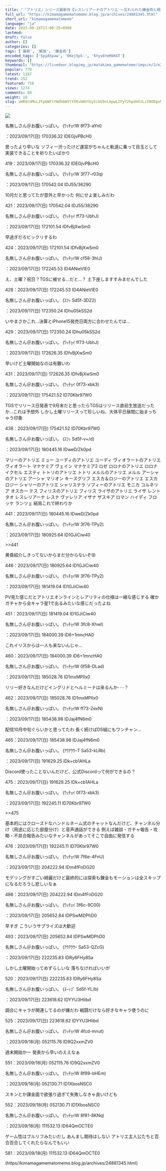 ```yaml
---
title: "『アトリエ』シリーズ最新作【レスレリアーナのアトリエ ～忘れられた錬金術と極夜の解放者～】スマホ向けが9"
full_url: "https://kimamagamematomemo.blog.jp/archives/24881345.html"
short_url: "kimamagamematomemo"
language: "ja"
date: 2023-09-18T21:00:25+0900
lastmod: 
draft: false
author: []
categories: []
tags: ['最新', '解放', '錬金術']
encoded_tags: ['5pyA5paw', '6Kej5pS-', '6Yys6YeR6KGT']
keywords: []
thumbnail: "https://livedoor.blogimg.jp/matakima_gamematome/imgs/e/2/e25dc509.jpg"
popular: 778
latest: 1187
trend: 252
featured: 758
views: 1274
comments: 80
weight: 18
slug: aHR0cHMvL2tpbWFtYWdhbWVtYXRvbWVtby5ibG9nLmpwL2FyY2hpdmVzLzI0ODgxMzQ1Lmh0bWw=
---
```


![](https://livedoor.blogimg.jp/matakima_gamematome/imgs/e/2/e25dc509.jpg)

<div><p id='resuname419' class='ui-sortable-handle'>名無しさん＠お腹いっぱい。 (ﾜｯﾁｮｲW 8f73-aYnl) </p>：2023/09/17(日) 170336.32 IDEGjvPBcH0<p id='surebody419' class='surebody_EGjvPBcH0' name='surebodymain'>思ったより早いな ソフィー渋ったけど運営がちゃんと軌道に乗って目玉として実装できることを祈りたいばかり </p><p>419：2023/09/17(日) 170336.32 IDEGjvPBcH0</p><p id='resuname421' class='ui-sortable-handle'>名無しさん＠お腹いっぱい。 (ﾜｯﾁｮｲW 3f77-r03q) </p>：2023/09/17(日) 170542.04 IDJ55/36290<p id='surebody421' class='surebody_J5536290' name='surebodymain'>10月だと思ってたが意外と早かった 何にせよ楽しみだわ </p><p>421：2023/09/17(日) 170542.04 IDJ55/36290</p><p id='resuname424' class='ui-sortable-handle'>名無しさん＠お腹いっぱい。 (ﾜｯﾁｮｲ ff73-UbhJ) </p>：2023/09/17(日) 172101.54 IDfvBjXwSm0<p id='surebody424' class='surebody_fvBjXwSm0' name='surebodymain'>早過ぎだろビックリするわ </p><p>424：2023/09/17(日) 172101.54 IDfvBjXwSm0</p><p id='resuname428' class='ui-sortable-handle'>名無しさん＠お腹いっぱい。 (ﾜｯﾁｮｲW cf58-3hIJ) </p>：2023/09/17(日) 172245.53 ID4ANieVIE0<p id='surebody428' class='surebody_4ANieVIE0' name='surebodymain'>え、土曜？祝日？TGSに被せる…だと…？ 土下座しますすみませんでした </p><p>428：2023/09/17(日) 172245.53 ID4ANieVIE0</p><p id='resuname429' class='ui-sortable-handle'>名無しさん＠お腹いっぱい。 (ｽﾌｯ Sd5f-3DZ2) </p>：2023/09/17(日) 172350.24 IDhu05kSS2d<p id='surebody429' class='surebody_hu05kSS2d' name='surebodymain'>いやまさかこれ…決算とiPhone15発売日両方に合わせたんでは… </p><p>429：2023/09/17(日) 172350.24 IDhu05kSS2d</p><p id='resuname431' class='ui-sortable-handle'>名無しさん＠お腹いっぱい。 (ﾜｯﾁｮｲ ff73-UbhJ) </p>：2023/09/17(日) 172626.35 IDfvBjXwSm0<p id='surebody431' class='surebody_fvBjXwSm0' name='surebodymain'>早いけど土曜開始なのは有難いわ </p><p>431：2023/09/17(日) 172626.35 IDfvBjXwSm0</p><p id='resuname438' class='ui-sortable-handle'>名無しさん＠お腹いっぱい。 (ﾜｯﾁｮｲ 0f73-xbk3) </p>：2023/09/17(日) 175421.52 ID70Kbr97W0<p id='surebody438' class='surebody_70Kbr97W0' name='surebodymain'>TGSでリリース日発表で9月末だと思ったらTGSはリリース直前生放送だったか…これは予想外 しかし土曜リリースって珍しいね、大体平日昼間に始まっちゃう印象 </p><p>438：2023/09/17(日) 175421.52 ID70Kbr97W0</p><p id='resuname441' class='ui-sortable-handle'>名無しさん＠お腹いっぱい。 (ｽﾌｯ Sd5f-v+/d) </p>：2023/09/17(日) 180445.16 IDweD/Zk0pd<p id='surebody441' class='surebody_weDZk0pd' name='surebodymain'>マリーのアトリエ ミュー ユーディのアトリエ ユーディ ヴィオラートのアトリエ ヴィオラート マナケミア ヴェイン マナケミア2 ロゼ ロロナのアトリエ ロロナ イクセル エスティ トトリのアトリエ トトリ メルルのアトリエ メルル アーシャのアトリエ アーシャ マリオン キースグリフ エスカ＆ロジーのアトリエ エスカ ロジー シャリーのアトリエ シャリステラ ソフィーのアトリエ モニカ コルネリア オスカー テス フィリスのアトリエ フィリス ライザのアトリエ ライザ レント タオ レスレリアーナ レスナ ヴァレリア イザナ ザスキア ロマン ハイディ フロッケ ランツェ 結局これで終わりか </p><p>441：2023/09/17(日) 180445.16 IDweD/Zk0pd</p><p id='resuname446' class='ui-sortable-handle'>名無しさん＠お腹いっぱい。 (ﾜｯﾁｮｲW 3f76-TPy2) </p>：2023/09/17(日) 180925.64 ID1GJiCiw40<p id='surebody446' class='surebody_1GJiCiw40' name='surebodymain'><p class='ui-sortable-handle'>>>441</p> 黄昏紹介しきってないからまだ分からないぞ😡 </p><p>446：2023/09/17(日) 180925.64 ID1GJiCiw40</p><p id='resuname451' class='ui-sortable-handle'>名無しさん＠お腹いっぱい。 (ﾜｯﾁｮｲW 3f76-TPy2) </p>：2023/09/17(日) 181419.04 ID1GJiCiw40<p id='surebody451' class='surebody_1GJiCiw40' name='surebodymain'>PV見た感じだとアトリエオンラインとレアリティの仕様は一緒な感じする 確かガチャから全キャラ星1で出るみたいな感じだったよね </p><p>451：2023/09/17(日) 181419.04 ID1GJiCiw40</p><p id='resuname460' class='ui-sortable-handle'>名無しさん＠お腹いっぱい。 (ﾜｯﾁｮｲW 3fc8-Xhwl) </p>：2023/09/17(日) 184000.39 ID6+1mncHA0<p id='surebody460' class='surebody_61mncHA0' name='surebodymain'>これイリスからは一人も来ないんじゃ… </p><p>460：2023/09/17(日) 184000.39 ID6+1mncHA0</p><p id='resuname462' class='ui-sortable-handle'>名無しさん＠お腹いっぱい。 (ﾜｯﾁｮｲW 0f58-DLad) </p>：2023/09/17(日) 185028.76 ID1mxMPIlx0<p id='surebody462' class='surebody_1mxMPIlx0' name='surebodymain'>リリー好きなんだけどイングリドとヘルミーナは来るんか･･･？ </p><p>462：2023/09/17(日) 185028.76 ID1mxMPIlx0</p><p id='resuname465' class='ui-sortable-handle'>名無しさん＠お腹いっぱい。 (ﾜｯﾁｮｲW ff73-ZexN) </p>：2023/09/17(日) 185438.98 IDJaj4fN6m0<p id='surebody465' class='surebody_Jaj4fN6m0' name='surebodymain'>配信10月中旬ぐらいかと思ってたわ 長く続けばDS組にもワンチャン… </p><p>465：2023/09/17(日) 185438.98 IDJaj4fN6m0</p><p id='resuname475' class='ui-sortable-handle'>名無しさん＠お腹いっぱい。 (ｱｳｱｳｳｰT Sa53-kLRb) </p>：2023/09/17(日) 191629.25 IDk+cb1AHLa<p id='surebody475' class='surebody_kcb1AHLa' name='surebodymain'>Discord使ったことないんだけど、公式Discordって何ができるの？ </p><p>475：2023/09/17(日) 191629.25 IDk+cb1AHLa</p><p id='resuname476' class='ui-sortable-handle'>名無しさん＠お腹いっぱい。 (ﾜｯﾁｮｲ 0f73-xbk3) </p>：2023/09/17(日) 192245.11 ID70Kbr97W0<p id='surebody476' class='surebody_70Kbr97W0' name='surebodymain'><p class='ui-sortable-handle'>>>475</p> 基本的にはクローズドなハンドルネーム式のチャットなんだけど、チャンネル分け（用途に応じた部屋分け）と音声通話ができる 例えば雑談・ガチャ報告・攻略・不具合報告みたいなチャンネルがあってそこで自由に発信する </p><p>476：2023/09/17(日) 192245.11 ID70Kbr97W0</p><p id='resuname486' class='ui-sortable-handle'>名無しさん＠お腹いっぱい。 (ﾜｯﾁｮｲW 7f6e-4FnU) </p>：2023/09/17(日) 204222.94 IDm4fFnDG20<p id='surebody486' class='surebody_m4fFnDG20' name='surebodymain'>モデリングがすごい綺麗だけど最終的には探索も錬金もモーションは全スキップになるだろうし悲しいなぁ </p><p>486：2023/09/17(日) 204222.94 IDm4fFnDG20</p><p id='resuname493' class='ui-sortable-handle'>名無しさん＠お腹いっぱい。 (ﾜｯﾁｮｲ 3f6c-9C00) </p>：2023/09/17(日) 205652.84 IDPSwMDPhD0<p id='surebody493' class='surebody_PSwMDPhD0' name='surebodymain'>早すぎ こういうサプライズは大歓迎 </p><p>493：2023/09/17(日) 205652.84 IDPSwMDPhD0</p><p id='resuname520' class='ui-sortable-handle'>名無しさん＠お腹いっぱい。 (ｱｳｱｳｳｰ Sa53-QZcG) </p>：2023/09/17(日) 222235.83 IDRy6FHy8Sa<p id='surebody520' class='surebody_Ry6FHy8Sa' name='surebodymain'>しかし土曜開始ってめずらしいな 落ちなければいいが </p><p>520：2023/09/17(日) 222235.83 IDRy6FHy8Sa</p><p id='resuname525' class='ui-sortable-handle'>名無しさん＠お腹いっぱい。 (ｽｰｯﾌﾟ Sd5f-YL/b) </p>：2023/09/17(日) 223618.62 IDYYU3HIibd<p id='surebody525' class='surebody_YYU3HIibd' name='surebodymain'>調合にキャラが関連してるのが嫌だわ 戦闘だけなら好きなキャラ使うのに </p><p>525：2023/09/17(日) 223618.62 IDYYU3HIibd</p><p id='resuname551' class='ui-sortable-handle'>名無しさん＠お腹いっぱい。 (ﾜｯﾁｮｲW 4fcd-mnut) </p>：2023/09/18(月) 052115.76 ID9Q2xxmZV0<p id='surebody551' class='surebody_9Q2xxmZV0' name='surebodymain'>週末開始かー 発表から早いのええなぁ </p><p>551：2023/09/18(月) 052115.76 ID9Q2xxmZV0</p><p id='resuname552' class='ui-sortable-handle'>名無しさん＠お腹いっぱい。 (ﾜｯﾁｮｲW 8f99-bHEm) </p>：2023/09/18(月) 052130.71 ID1XbosNSC0<p id='surebody552' class='surebody_1XbosNSC0' name='surebodymain'>スキンとか課金面で欲張り過ぎて失敗しなきゃ良いけども </p><p>552：2023/09/18(月) 052130.71 ID1XbosNSC0</p><p id='resuname581' class='ui-sortable-handle'>名無しさん＠お腹いっぱい。 (ﾜｯﾁｮｲW 8f81-8KNq) </p>：2023/09/18(月) 111532.13 ID64QmOCTE0<p id='surebody581' class='surebody_64QmOCTE0' name='surebodymain'>ゲーム性はブルリフみたいだし あんまし期待はしない アトリエ主人公たちと百合百合してくれたらなんでもいい </p><p>581：2023/09/18(月) 111532.13 ID64QmOCTE0</p><p id='preview_dispAffi'></p></div>

(https//kimamagamematomemo.blog.jp/archives/24881345.html)
